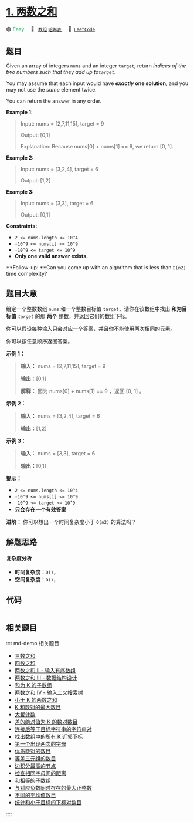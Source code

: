 # [1. 两数之和](https://leetcode.com/problems/two-sum)

🟢 <font color=#15bd66>Easy</font>&emsp; 🔖&ensp; [`数组`](/leetcode/outline/tag/array.md) [`哈希表`](/leetcode/outline/tag/hash-table.md)&emsp; 🔗&ensp;[`LeetCode`](https://leetcode.com/problems/two-sum)


## 题目

Given an array of integers `nums` and an integer `target`, return _indices of
the two numbers such that they add up to`target`_.

You may assume that each input would have **_exactly_ one solution**, and you
may not use the _same_ element twice.

You can return the answer in any order.



**Example 1:**

> Input: nums = [2,7,11,15], target = 9
> 
> Output: [0,1]
> 
> Explanation: Because nums[0] + nums[1] == 9, we return [0, 1].

**Example 2:**

> Input: nums = [3,2,4], target = 6
> 
> Output: [1,2]

**Example 3:**

> Input: nums = [3,3], target = 6
> 
> Output: [0,1]

**Constraints:**

  * `2 <= nums.length <= 10^4`
  * `-10^9 <= nums[i] <= 10^9`
  * `-10^9 <= target <= 10^9`
  * **Only one valid answer exists.**



**Follow-up:  **Can you come up with an algorithm that is less than `O(n2)`
time complexity?


## 题目大意

给定一个整数数组 `nums` 和一个整数目标值 `target`，请你在该数组中找出 **和为目标值** _`target`_   的那 **两个**
整数，并返回它们的数组下标。

你可以假设每种输入只会对应一个答案，并且你不能使用两次相同的元素。

你可以按任意顺序返回答案。



**示例 1：**

> 
> 
> 
> 
> 
> **输入：** nums = [2,7,11,15], target = 9
> 
> **输出：**[0,1]
> 
> **解释：** 因为 nums[0] + nums[1] == 9 ，返回 [0, 1] 。
> 
> 

**示例 2：**

> 
> 
> 
> 
> 
> **输入：** nums = [3,2,4], target = 6
> 
> **输出：**[1,2]
> 
> 

**示例 3：**

> 
> 
> 
> 
> 
> **输入：** nums = [3,3], target = 6
> 
> **输出：**[0,1]
> 
> 



**提示：**

  * `2 <= nums.length <= 10^4`
  * `-10^9 <= nums[i] <= 10^9`
  * `-10^9 <= target <= 10^9`
  * **只会存在一个有效答案**



**进阶：** 你可以想出一个时间复杂度小于 `O(n2)` 的算法吗？


## 解题思路

#### 复杂度分析

- **时间复杂度**：`O()`，
- **空间复杂度**：`O()`，

## 代码

```javascript

```

## 相关题目

:::: md-demo 相关题目
- [三数之和](https://leetcode.com/problems/3sum)
- [四数之和](https://leetcode.com/problems/4sum)
- [两数之和 II - 输入有序数组](https://leetcode.com/problems/two-sum-ii-input-array-is-sorted)
- [两数之和 III - 数据结构设计](https://leetcode.com/problems/two-sum-iii-data-structure-design)
- [和为 K 的子数组](https://leetcode.com/problems/subarray-sum-equals-k)
- [两数之和 IV - 输入二叉搜索树](https://leetcode.com/problems/two-sum-iv-input-is-a-bst)
- [小于 K 的两数之和](https://leetcode.com/problems/two-sum-less-than-k)
- [K 和数对的最大数目](https://leetcode.com/problems/max-number-of-k-sum-pairs)
- [大餐计数](https://leetcode.com/problems/count-good-meals)
- [差的绝对值为 K 的数对数目](https://leetcode.com/problems/count-number-of-pairs-with-absolute-difference-k)
- [连接后等于目标字符串的字符串对](https://leetcode.com/problems/number-of-pairs-of-strings-with-concatenation-equal-to-target)
- [找出数组中的所有 K 近邻下标](https://leetcode.com/problems/find-all-k-distant-indices-in-an-array)
- [第一个出现两次的字母](https://leetcode.com/problems/first-letter-to-appear-twice)
- [优质数对的数目](https://leetcode.com/problems/number-of-excellent-pairs)
- [等差三元组的数目](https://leetcode.com/problems/number-of-arithmetic-triplets)
- [边积分最高的节点](https://leetcode.com/problems/node-with-highest-edge-score)
- [检查相同字母间的距离](https://leetcode.com/problems/check-distances-between-same-letters)
- [和相等的子数组](https://leetcode.com/problems/find-subarrays-with-equal-sum)
- [与对应负数同时存在的最大正整数](https://leetcode.com/problems/largest-positive-integer-that-exists-with-its-negative)
- [不同的平均值数目](https://leetcode.com/problems/number-of-distinct-averages)
- [统计和小于目标的下标对数目](https://leetcode.com/problems/count-pairs-whose-sum-is-less-than-target)

::::

